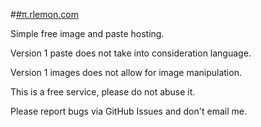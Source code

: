 #[#&pi;.rlemon.com](http://pi.rlemon.com/)

Simple free image and paste hosting. 

Version 1 paste does not take into consideration language.

Version 1 images does not allow for image manipulation.

This is a free service, please do not abuse it. 

Please report bugs via GitHub Issues and don't email me.

